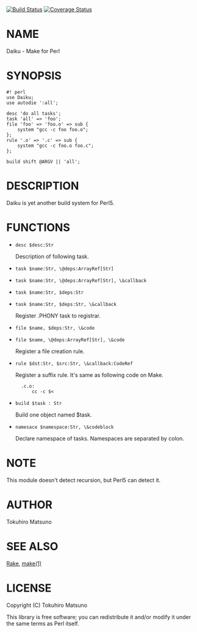 [![Build Status](https://travis-ci.org/tokuhirom/Daiku.png?branch=master)](https://travis-ci.org/tokuhirom/Daiku) [![Coverage Status](https://coveralls.io/repos/tokuhirom/Daiku/badge.png?branch=master)](https://coveralls.io/r/tokuhirom/Daiku?branch=master)
# NAME

Daiku - Make for Perl

# SYNOPSIS

    #! perl
    use Daiku;
    use autodie ':all';

    desc 'do all tasks';
    task 'all' => 'foo';
    file 'foo' => 'foo.o' => sub {
        system "gcc -c foo foo.o";
    };
    rule '.o' => '.c' => sub {
        system "gcc -c foo.o foo.c";
    };

    build shift @ARGV || 'all';

# DESCRIPTION

Daiku is yet another build system for Perl5.

# FUNCTIONS

- `desc $desc:Str`

    Description of following task.

- `task $name:Str, \@deps:ArrayRef[Str]`
- `task $name:Str, \@deps:ArrayRef[Str], \&callback`
- `task $name:Str, $deps:Str`
- `task $name:Str, $deps:Str, \&callback`

    Register .PHONY task to registrar.

- `file $name, $deps:Str, \&code`
- `file $name, \@deps:ArrayRef[Str], \&code`

    Register a file creation rule.

- `rule $dst:Str, $src:Str, \&callback:CodeRef`

    Register a suffix rule. It's same as following code on Make.

        .c.o:
            cc -c $<

- `build $task : Str`

    Build one object named $task.

- `namesace $namespace:Str, \&codeblock`

    Declare namespace of tasks. Namespaces are separated by colon.

# NOTE

This module doesn't detect recursion, but Perl5 can detect it.

# AUTHOR

Tokuhiro Matsuno <tokuhirom AAJKLFJEF GMAIL COM>

# SEE ALSO

[Rake](http://rake.rubyforge.org/), [make(1)](http://man.he.net/man1/make)

# LICENSE

Copyright (C) Tokuhiro Matsuno

This library is free software; you can redistribute it and/or modify
it under the same terms as Perl itself.
